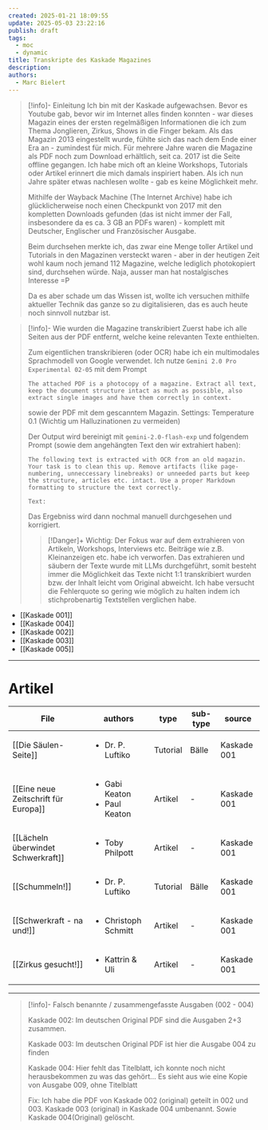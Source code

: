 ```yaml
---
created: 2025-01-21 18:09:55
update: 2025-05-03 23:22:16
publish: draft
tags:
  - moc
  - dynamic
title: Transkripte des Kaskade Magazines
description: 
authors:
  - Marc Bielert
---
```


>[!info]- Einleitung
>Ich bin mit der Kaskade aufgewachsen. Bevor es Youtube gab, bevor wir im Internet alles finden konnten - war dieses Magazin eines der ersten regelmäßigen Informationen die ich zum Thema Jonglieren, Zirkus, Shows in die Finger bekam.
>Als das Magazin 2013 eingestellt wurde, fühlte sich das nach dem Ende einer Era an - zumindest für mich.
>Für mehrere Jahre waren die Magazine als PDF noch zum Download erhältlich, seit ca. 2017 ist die Seite offline gegangen. 
>Ich habe mich oft an kleine Workshops, Tutorials oder Artikel erinnert die mich damals inspiriert haben. Als ich nun Jahre später etwas nachlesen wollte - gab es keine Möglichkeit mehr.
>
>Mithilfe der Wayback Machine (The Internet Archive) habe ich glücklicherweise noch einen Checkpunkt von 2017 mit den kompletten Downloads gefunden (das ist nicht immer der Fall, insbesondere da es ca. 3 GB an PDFs waren) - komplett mit Deutscher, Englischer und Französischer Ausgabe.
>
>Beim durchsehen merkte ich, das zwar eine Menge toller Artikel und Tutorials in den Magazinen versteckt waren - aber in der heutigen Zeit wohl kaum noch jemand 112 Magazine, welche lediglich photokopiert sind, durchsehen würde. Naja, ausser man hat nostalgisches Interesse =P
>
>Da es aber schade um das Wissen ist, wollte ich versuchen mithilfe aktueller Technik das ganze so zu digitalisieren, das es auch heute noch sinnvoll nutzbar ist.

>[!info]- Wie wurden die Magazine transkribiert
>Zuerst habe ich alle Seiten aus der PDF entfernt, welche keine relevanten Texte enthielten.
>
>Zum eigentlichen transkribieren (oder OCR) habe ich ein multimodales Sprachmodell von Google verwendet.
>Ich nutze ```Gemini 2.0 Pro Experimental 02-05``` mit dem Prompt 
>```
>The attached PDF is a photocopy of a magazine. Extract all text, keep the document structure intact as much as possible, also extract single images and have them correctly in context.
>```
>sowie der PDF mit dem gescanntem Magazin.
>Settings: Temperature 0.1  (Wichtig um Halluzinationen zu vermeiden)
>
>Der Output wird bereinigt mit ```gemini-2.0-flash-exp``` und folgendem Prompt (sowie dem angehängten Text den wir extrahiert haben):
>```
>The following text is extracted with OCR from an old magazin. Your task is to clean this up. Remove artifacts (like page-numbering, unneccessary linebreaks) or unneeded parts but keep the structure, articles etc. intact. Use a proper Markdown formatting to structure the text correctly.
>
>Text:
>```
>
>Das Ergebniss wird dann nochmal manuell durchgesehen und korrigiert.
>
>>[!Danger]+ Wichtig: 
>>Der Fokus war auf dem extrahieren von Artikeln, Workshops, Interviews etc. 
>>Beiträge wie z.B. Kleinanzeigen etc. habe ich verworfen.
>>Das extrahieren und säubern der Texte wurde mit LLMs durchgeführt, somit besteht immer die Möglichkeit das Texte nicht 1:1 transkribiert wurden bzw. der Inhalt leicht vom Original abweicht. Ich habe versucht die Fehlerquote so gering wie möglich zu halten indem ich stichprobenartig Textstellen verglichen habe. 

<!-- QueryToSerialize: LIST FROM "docs" WHERE contains(file.tags, "kaskade") AND (type = "Magazin") -->
<!-- SerializedQuery: LIST FROM "docs" WHERE contains(file.tags, "kaskade") AND (type = "Magazin") -->
- [[Kaskade 001]]
- [[Kaskade 004]]
- [[Kaskade 002]]
- [[Kaskade 003]]
- [[Kaskade 005]]
<!-- SerializedQuery END -->

---

# Artikel

<!-- QueryToSerialize: TABLE authors, type, sub-type, source FROM "docs" WHERE contains(file.tags, "kaskade") AND (type != "Magazin") -->
<!-- SerializedQuery: TABLE authors, type, sub-type, source FROM "docs" WHERE contains(file.tags, "kaskade") AND (type != "Magazin") -->

| File                                                                           | authors                                           | type     | sub-type | source      |
| ------------------------------------------------------------------------------ | ------------------------------------------------- | -------- | -------- | ----------- |
| [[Die Säulen-Seite]]                                 | <ul><li>Dr. P. Luftiko</li></ul>                  | Tutorial | Bälle    | Kaskade 001 |
| [[Eine neue Zeitschrift für Europa]] | <ul><li>Gabi Keaton</li><li>Paul Keaton</li></ul> | Artikel  | \-       | Kaskade 001 |
| [[Lächeln überwindet Schwerkraft]]     | <ul><li>Toby Philpott</li></ul>                   | Artikel  | \-       | Kaskade 001 |
| [[Schummeln!]]                                             | <ul><li>Dr. P. Luftiko</li></ul>                  | Tutorial | Bälle    | Kaskade 001 |
| [[Schwerkraft - na und!]]                       | <ul><li>Christoph Schmitt</li></ul>               | Artikel  | \-       | Kaskade 001 |
| [[Zirkus gesucht!]]                                   | <ul><li>Kattrin & Uli</li></ul>                   | Artikel  | \-       | Kaskade 001 |
<!-- SerializedQuery END -->

---

>[!info]- Falsch benannte / zusammengefasste Ausgaben (002 - 004)
>
>Kaskade 002:
>Im deutschen Original PDF sind die Ausgaben 2+3 zusammen. 
>
>Kaskade 003: 
>Im deutschen Original PDF ist hier die Ausgabe 004 zu finden
>
>Kaskade 004:
>Hier fehlt das Titelblatt, ich konnte noch nicht herausbekommen zu was das gehört...
>Es sieht aus wie eine Kopie von Ausgabe 009, ohne Titelblatt
>
>Fix:
>Ich habe die PDF von Kaskade 002 (original) geteilt in 002 und 003.
>Kaskade 003 (original) in Kaskade 004 umbenannt.
>Sowie Kaskade 004(Original) gelöscht.